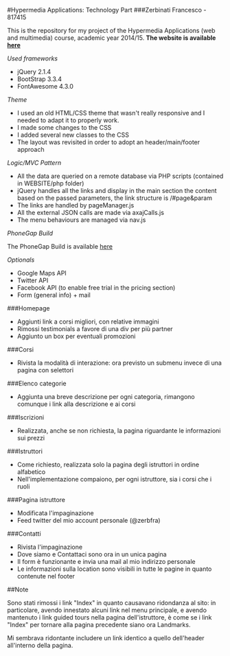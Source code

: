 #Hypermedia Applications: Technology Part
###Zerbinati Francesco - 817415

This is the repository for my project of the Hypermedia Applications (web and multimedia) course, academic year 2014/15.
**The website is available [here](http://www.zerbinatifrancesco.it/hypermedia)**

_Used frameworks_

* jQuery 2.1.4
* BootStrap 3.3.4
* FontAwesome 4.3.0

_Theme_

* I used an old HTML/CSS theme that wasn't really responsive and I needed to adapt it to properly work.
* I made some changes to the CSS
* I added several new classes to the CSS
* The layout was revisited in order to adopt an header/main/footer approach

_Logic/MVC Pattern_

* All the data are queried on a remote database via PHP scripts (contained in WEBSITE/php folder)
* jQuery handles all the links and display in the main section the content based on the passed parameters, the link structure is /#page&param
* The links are handled by pageManager.js 
* All the external JSON calls are made via axajCalls.js
* The menu behaviours are managed via nav.js

_PhoneGap Build_

The PhoneGap Build is available [here](https://build.phonegap.com/apps/1475653/share) 

_Optionals_

* Google Maps API
* Twitter API
* Facebook API (to enable free trial in the pricing section)
* Form (general info) + mail


###Homepage

* Aggiunti link a corsi migliori, con relative immagini
* Rimossi testimonials a favore di una div per più partner
* Aggiunto un box per eventuali promozioni

###Corsi

* Rivista la modalità di interazione: ora previsto un submenu invece di una pagina con selettori

###Elenco categorie

* Aggiunta una breve descrizione per ogni categoria, rimangono comunque i link alla descrizione e ai corsi

###Iscrizioni

* Realizzata, anche se non richiesta, la pagina riguardante le informazioni sui prezzi

###Istruttori

* Come richiesto, realizzata solo la pagina degli istruttori in ordine alfabetico
* Nell'implementazione compaiono, per ogni istruttore, sia i corsi che i ruoli

###Pagina istruttore

* Modificata l'impaginazione
* Feed twitter del mio account personale (@zerbfra)


###Contatti

* Rivista l'impaginazione
* Dove siamo e Contattaci sono ora in un unica pagina
* Il form è funzionante e invia una mail al mio indirizzo personale
* Le informazioni sulla location sono visibili in tutte le pagine in quanto contenute nel footer

##Note

Sono stati rimossi i link "Index" in quanto causavano ridondanza al sito: in particolare, avendo innestato alcuni link nel menu principale, e avendo mantenuto i link guided tours nella pagina dell'istruttore,
è come se i link "Index" per tornare alla pagina precedente siano ora Landmarks.

Mi sembrava ridontante includere un link identico a quello dell'header all'interno della pagina.